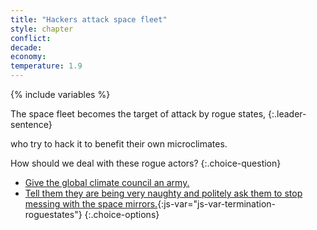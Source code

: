```yaml
---
title: "Hackers attack space fleet"
style: chapter
conflict: 
decade: 
economy: 
temperature: 1.9
---
```


{% include variables %}

The space fleet becomes the target of attack by rogue states, 
{:.leader-sentence}

who try to hack it to benefit their own microclimates.

How should we deal with these rogue actors?
{:.choice-question}

- [Give the global climate council an army.](chapter_central-world-government.html)
- [Tell them they are being very naughty and politely ask them to stop messing with the space mirrors.](chapter_termination-shock.html){:js-var="js-var-termination-roguestates"}
{:.choice-options}
